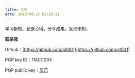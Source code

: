 ```yaml
---
title: 关于
date: 2013-08-27 01:19:21
---
```


学习新知，记录心得，分享成果，发现未知。


**联系我**

Github：[https://github.com/jat001](https://github.com/jat001)

PGP key ID：11A0C293

PGP public key：<a id="show" href="javascript:;" onclick="$('#pgp').show(); $(this).hide(); $('#hide').show();">显示</a><a id="hide" style="display: none;" href="javascript:;" onclick="$('#pgp').hide(); $(this).hide(); $('#show').show();">隐藏</a>

<pre id="pgp" style="display: none;">
-----BEGIN PGP PUBLIC KEY BLOCK-----

mQINBFTxWW0BEAC/M9EKruR/YyDt42a1ck2n7Me0WIqOoNEKzCehQDTklKCND8nJ
TBgn1scj3oo6zNQAx39VbC4RV63F/yvmsBxuYbY1CXdN5D1Xai+8jZkh09+/CvKf
vcFDFaQ9olh/vz1o36pdnLbkdGhiOEMcQsa19cu0JxhEhTuH3JU5JNNyfzoRM4MP
P+Kp9e8xL0DHKCviGJoW9claOq96VIbWIapHltjoksIwOVhHg+AnwlDaEVFLJL3U
ctxDIDnqpcSSSFpJGW3I10NxRB3JnNo5hYWEW0gxyNE5fQ52FFoLxMG4GX014YMj
ihr7XX1EnJ6ckQocE/TP5x8i963eyV1rfCHJ449HOQOsQ8K5j62dH+CbD96A89De
40OCnDLP3V1Osq/nBbkf9ZdZ0coJmCIhjJRP6I+dMftqCKxt7k9ESl5ijwsNWtSb
8owRtwiQTnNl/o741PxQN1feBGsWlvdCYCz6ELNNaiA3Zx9Wk7Ip/VO2DIfeQVh3
xhpoUj6P0RsYrYbxtDR3i3TnJSHgq1jhc3BQ59I8xxKHTMlZuHvGZBo+pPVu5aHY
On/XHHw7mRhiIwqIKocuQACncSkAp4wvz+shOgrzU/UZc849eRiz7t7Y4DpJh52j
vYzh9iGtSsgTUIcn8lHp1gX0NKv0uzQlTIsqvbgGSlKZz8/DNDCUljkqYQARAQAB
tC9KYXQgKGh0dHBzOi8vd3d3LnNpbm9za3kub3JnKSA8amF0QHNpbm9za3kub3Jn
PokCOQQTAQgAIwUCVPFZbQIbAwcLCQgHAwIBBhUIAgkKCwQWAgMBAh4BAheAAAoJ
EFgAxuARoMKTTx8QALjZ9ApblQfHt8+TbPFSypA64Uaa6J5jHdsVLnBm1bNDUNe4
nzWicU7dkev+R0gaWQznvTsjetrqQkBFoCOmxm7AeNBovKxUQ4A4UFQ/bn6fhpfK
hKZxOwyOAksau/TTvy9BVEnKVtAaioelReT9DJHefBxHSCbCxo3xhYORmLxa8O8h
aAimg2eIg8EBcfeiuILhJhJSm4HihRxXPYrT+GYlgcBo0fkbZpGzqXLoZdN3kHhl
g0yM7LujpK3xx0IclbFY/JbTS2Bz6Qvn4ALVG/wfuMuDoYBv+GeUwD6Et+K7vidE
+WRoCuO2xmAezBjbnNpPPqYnWF605H/EHAgLIyuYSL3qYCQHD3iqQYTMmubzRIb1
bZt4erifZSChLQobokVWTdY6AV1/Z13r+V+XM4ww5Oke++lcG9I2WuQP7+sSt5uH
KAiOedsTMDvU+k10mqBytSdrKOYpIOVSPwxBB0k+H6nJiUWeZMQ2YpqpZUGsMJl5
7gxTnBpifqyHz5CKrXsrLx2/9kTm4UYF3B4ouw5TEL4vxBqXOQvg+fiM7M9NSUI4
T6h3PVqG4+/wQSwngKRTqYpzbWyKOb8GcaFvywdN4cJ9+6DMsngENHIKxjJsY+0V
3wiIDmn+5piC7m9Gib3c6LhGPdk52wnbFUnCnKfO91L3j1F3KYR8L6eM61hiuQIN
BFTxWW0BEACwqVmXzi354wqDCOo6kuAMKVjfrvkdFI6bCp82X3hCaKkoYJfaUEhN
OHhIrFaDSIcUczJ1TAWNghpD1JlS6XE6/Ujw13fWQMvKuBWXizr3mi9PpnPOLFvz
+T3dmWes852PBs6dQqPAlF5ZV7XRrx1iHRLPmW4+JCZoJUeljdY93Q4ptD4z91aE
hqWc9Gfwc6iCVtaAmhV0ykHbS2/eGLjRhMa2oJLQW9WG9h3Ve/Aj5LA4ZeB/7tzv
zkde7CzfLSs+HD6Z9woVemn/J9Bd4doKBFOrZBhENV8xofzSnPiv4S0mR59ANCb3
TyNrUlRD5t4Q6dtNpgNx/P5DUZzrA3yVpMjureeF7tzMBb5/BvcViPW/0C+TqpVr
wdIwk/ZMxmA55oKnwc7s3ShNxbdk6yJONVcNQhO3CvhgqakdJfqjmVSumlJdHcS4
3DVlirkqE1r94Jc9TALaMeAxGtCU+xJdJde13HuQlTcZ1V6EUT+atwG0/RnsP2ha
QZR9vKdBwgryQGrDlAV1TIfEXj4A0dqmcbwO4QUmAE2nqwL+AfO+rX2mnOdGo0N3
nJ20ATDhqlLoswEqoIG3Owgs1UkvnRt5rs26pdvkGp+o/BB4FO18cv0nmJADgsyC
mFM2SEu9t9C0g+SZ0LczASU10QrhDZ+vVc7RONOKcVstkCyaq97jbQARAQABiQIf
BBgBCAAJBQJU8VltAhsMAAoJEFgAxuARoMKTdTsQALYPHaqCg0i/P4fKs+jNe8Fm
JUuUvYXWOqf0SRYPhb1rPzIlOrqg2/gHb2tz009K+DUIeNK7CRZVD9TP1JUjtXdR
b2HZ4Nv2bF4OC0rhcMih7WnaYjyolqPCmwnIHyyT6Zs3ZYF/jw1O9nLWOoey/cLs
dx1eSQlOY+WhhGDj43OD6LAED1UNy/KTOp9lOloCZxKcIRNjJocov4EeHNKqU9Rz
l2wjihuU0Kvs4XHPnQuNGQAL+hxGoZNpP9wzpqeV0USjsHI2KVidRiuY/gnOzppN
qeWqgBB4YBxE7WVaJMuYkohOzjl2ueuJFNy3z2Ri1TIkmILzqsgcl0bmSV8UPJpb
vJB+J/81758ZtK1mlf8OqxBH0MPkjjCqdYEkespCl+dVZmcGyJsirRLWxtqXaY/m
2WsVC8rCL0x0hQcF7Q305tnQtsFY6iW+8QvzaKi7rzes5ch759/tZ5b6A8TLemmm
Ar3jPPyxVdx2AzhS0J2sVyI1+XoysP+LdH83NGGp7zIhvcJhBtgBkNFLbKo90BlY
jezn7xfHM5xUbI64SF6HG0QplYrjILSggmIcfbuCOkAErqPYY564wqLKe5bPMyEF
8wPX5KBxOTYa173Dlugbs9Cw+FjUAFyPa5IjpzD8vJi1Kz5CUTA5RRLrzo+vSm9d
jwStQS+YrXZlkhSCbxgP
=Gwbk
-----END PGP PUBLIC KEY BLOCK-----
</pre>
